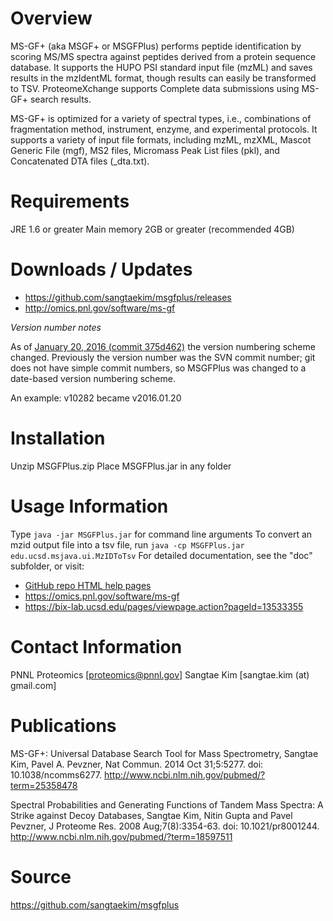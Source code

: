 Overview
======

MS-GF+ (aka MSGF+ or MSGFPlus) performs peptide identification by scoring 
MS/MS spectra against peptides derived from a protein sequence database. 
It supports the HUPO PSI standard input file (mzML) and saves results in 
the mzIdentML format, though results can easily be transformed to TSV. 
ProteomeXchange supports Complete data submissions using MS-GF+ search results.

MS-GF+ is optimized for a variety of spectral types, i.e., combinations 
of fragmentation method, instrument, enzyme, and experimental protocols. 
It supports a variety of input file formats, including mzML, mzXML, 
Mascot Generic File (mgf), MS2 files, Micromass Peak List files (pkl), 
and Concatenated DTA files (_dta.txt).

Requirements
======

JRE 1.6 or greater
Main memory 2GB or greater (recommended 4GB)

Downloads / Updates
======

* https://github.com/sangtaekim/msgfplus/releases
* http://omics.pnl.gov/software/ms-gf

*Version number notes*

As of [January 20, 2016 (commit 375d462)](https://github.com/sangtaekim/msgfplus/commit/375d462e30cbe460b699091a7d6ba52bc192aba1) the version numbering scheme changed.
Previously the version number was the SVN commit number; git does not have simple commit numbers, so MSGFPlus was changed to a date-based version numbering scheme.

An example: v10282 became v2016.01.20

Installation
======

Unzip MSGFPlus.zip
Place MSGFPlus.jar in any folder

Usage Information
======

Type `java -jar MSGFPlus.jar` for command line arguments
To convert an mzid output file into a tsv file, run `java -cp MSGFPlus.jar edu.ucsd.msjava.ui.MzIDToTsv`
For detailed documentation, see the "doc" subfolder, or visit:
* [GitHub repo HTML help pages](http://htmlpreview.github.io/?https://github.com/sangtaekim/msgfplus/blob/master/doc/index.html)
* https://omics.pnl.gov/software/ms-gf
* https://bix-lab.ucsd.edu/pages/viewpage.action?pageId=13533355

Contact Information
======

PNNL Proteomics [proteomics@pnnl.gov]
Sangtae Kim [sangtae.kim (at) gmail.com]

Publications
======

MS-GF+: Universal Database Search Tool for Mass Spectrometry, Sangtae Kim, Pavel A. Pevzner, 
Nat Commun. 2014 Oct 31;5:5277. doi: 10.1038/ncomms6277.
http://www.ncbi.nlm.nih.gov/pubmed/?term=25358478

Spectral Probabilities and Generating Functions of Tandem Mass Spectra: A Strike against Decoy Databases, Sangtae Kim, Nitin Gupta and Pavel Pevzner,
J Proteome Res. 2008 Aug;7(8):3354-63. doi: 10.1021/pr8001244.
http://www.ncbi.nlm.nih.gov/pubmed/?term=18597511

Source
======

https://github.com/sangtaekim/msgfplus
